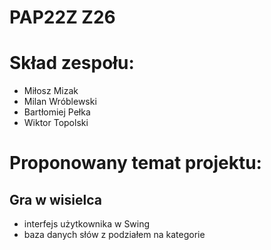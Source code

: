 # PAP22Z Z26

# Skład zespołu:
- Miłosz Mizak
- Milan Wróblewski
- Bartłomiej Pełka
- Wiktor Topolski

# Proponowany temat projektu:
## **Gra w wisielca**
- interfejs użytkownika w Swing
- baza danych słów z podziałem na kategorie

